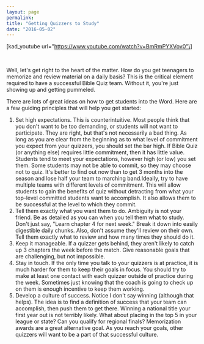 ```yaml
---
layout: page
permalink: 
title: "Getting Quizzers to Study"
date: "2016-05-02"
---
```


\[kad\_youtube url="https://www.youtube.com/watch?v=BmRmPYXVov0"\]

 

Well, let's get right to the heart of the matter. How do you get teenagers to memorize and review material on a daily basis? This is the critical element required to have a successful Bible Quiz team. Without it, you're just showing up and getting pummeled.

There are lots of great ideas on how to get students into the Word. Here are a few guiding principles that will help you get started:

1. Set high expectations. This is counterintuitive. Most people think that you don't want to be too demanding, or students will not want to participate. They are right, but that's not necessarily a bad thing. As long as you are clear from the beginning as to what level of commitment you expect from your quizzers, you should set the bar high. If Bible Quiz (or anything else) requires little commitment, then it has little value. Students tend to meet your expectations, however high (or low) you set them. Some students may not be able to commit, so they may choose not to quiz. It's better to find out now than to get 3 months into the season and lose half your team to marching band.Ideally, try to have multiple teams with different levels of commitment. This will allow students to gain the benefits of quiz without detracting from what your top-level committed students want to accomplish. It also allows them to be successful at the level to which they commit.
2. Tell them exactly what you want them to do. Ambiguity is not your friend. Be as detailed as you can when you tell them what to study. Don't just say, "Learn chapter 4 for next week." Break it down into easily digestible daily chunks. Also, don't assume they'll review on their own. Tell them exactly what to review and how many times they should do it.
3. Keep it manageable. If a quizzer gets behind, they aren't likely to catch up 3 chapters the week before the match. Give reasonable goals that are challenging, but not impossible.
4. Stay in touch. If the only time you talk to your quizzers is at practice, it is much harder for them to keep their goals in focus. You should try to make at least one contact with each quizzer outside of practice during the week. Sometimes just knowing that the coach is going to check up on them is enough incentive to keep them working.
5. Develop a culture of success. Notice I don't say winning (although that helps). The idea is to find a definition of success that your team can accomplish, then push them to get there. Winning a national title your first year out is not terribly likely. What about placing in the top 5 in your league or state? Can you qualify for regional finals? Memorization awards are a great alternative goal. As you reach your goals, other quizzers will want to be a part of that successful culture.
